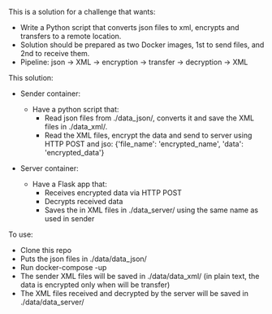 This is a solution for a challenge that wants:

  - Write a Python script that converts json files to xml, encrypts and transfers to a remote location.
  - Solution should be prepared as two Docker images, 1st to send files, and 2nd to receive them.
  - Pipeline: json -> XML -> encryption -> transfer -> decryption -> XML

This solution:

  - Sender container:
    - Have a python script that:
        - Read json files from ./data_json/, converts it and save the XML files in ./data_xml/.
        - Read the XML files, encrypt the data and send to server using HTTP POST and jso: {'file_name': 'encrypted_name', 'data': 'encrypted_data'}

  - Server container:
    - Have a Flask app that:
      - Receives encrypted data via HTTP POST
      - Decrypts received data
      - Saves the in XML files in ./data_server/ using the same name as used in sender

To use:
  - Clone this repo
  - Puts the json files in ./data/data_json/
  - Run docker-compose -up
  - The sender XML files will be saved in ./data/data_xml/ (in plain text, the data is encrypted only when will be transfer)
  - The XML files received and decrypted by the server will be saved in ./data/data_server/
